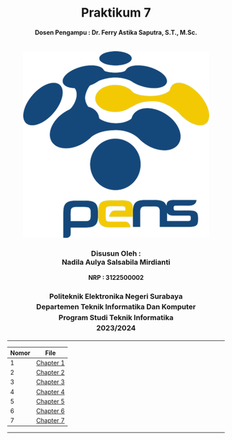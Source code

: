 <div align="center">
  <h1 style="text-align: center;font-weight: bold">Praktikum 7<br></h1>
  <h4 style="text-align: center;">Dosen Pengampu : Dr. Ferry Astika Saputra, S.T., M.Sc.</h4>
</div>
<br />
<div align="center">
  <img src="../image/LogoPens.png" alt="Logo PENS">
  <h3 style="text-align: center;">Disusun Oleh : <br>Nadila Aulya Salsabila Mirdianti</h3>
  <p style="text-align: center;">
    <strong>NRP : 3122500002</strong><br>
  </p>

<h3 style="text-align: center;line-height: 1.5">Politeknik Elektronika Negeri Surabaya<br>Departemen Teknik Informatika Dan Komputer<br>Program Studi Teknik Informatika<br>2023/2024</h3>
  <hr>
</div>

| Nomor | File                                 |
|-------|--------------------------------------|
| 1     | [Chapter 1](./Chapter_1/readme.md)   |
| 2     | [Chapter 2](./Chapter_2/readme.md)   |
| 3     | [Chapter 3](./Chapter_3/readme.md)   |
| 4     | [Chapter 4](./Chapter_4/readme.md)   |
| 5     | [Chapter 5](./Chapter_5/readme.md)   |
| 6     | [Chapter 6](./Chapter_6/readme.md)   |
| 7     | [Chapter 7](./Chapter_7/readme.md)   |


---
